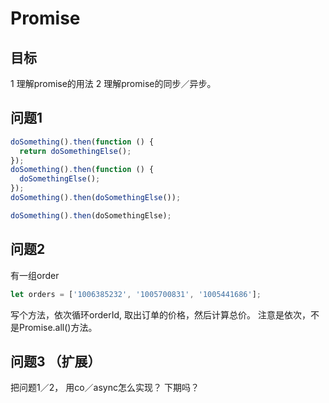 # Promise
## 目标
1 理解promise的用法
2 理解promise的同步／异步。

## 问题1
```js
doSomething().then(function () {
  return doSomethingElse();
});
doSomething().then(function () {
  doSomethingElse();
});
doSomething().then(doSomethingElse());

doSomething().then(doSomethingElse);
```

## 问题2
有一组order
```js
let orders = ['1006385232', '1005700831', '1005441686'];
```
写个方法，依次循环orderId, 取出订单的价格，然后计算总价。 注意是依次，不是Promise.all()方法。

## 问题3 （扩展）
把问题1／2， 用co／async怎么实现？ 下期吗？
